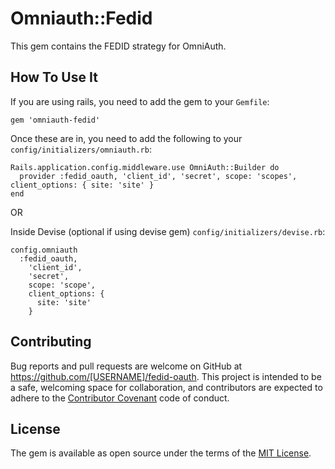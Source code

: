 # Omniauth::Fedid

This gem contains the FEDID strategy for OmniAuth.

How To Use It
-------------

If you are using rails, you need to add the gem to your `Gemfile`:

    gem 'omniauth-fedid'

Once these are in, you need to add the following to your `config/initializers/omniauth.rb`:

    Rails.application.config.middleware.use OmniAuth::Builder do
      provider :fedid_oauth, 'client_id', 'secret', scope: 'scopes', client_options: { site: 'site' }
    end
OR 

Inside Devise (optional if using devise gem)
`config/initializers/devise.rb`:

    config.omniauth 
      :fedid_oauth,
        'client_id',
        'secret',
        scope: 'scope',
        client_options: {
          site: 'site'
        }
## Contributing

Bug reports and pull requests are welcome on GitHub at https://github.com/[USERNAME]/fedid-oauth. This project is intended to be a safe, welcoming space for collaboration, and contributors are expected to adhere to the [Contributor Covenant](http://contributor-covenant.org) code of conduct.


## License

The gem is available as open source under the terms of the [MIT License](http://opensource.org/licenses/MIT).
